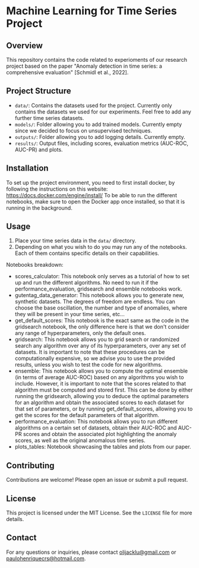# Machine Learning for Time Series Project

## Overview
This repository contains the code related to experioments of our research project based on the paper "Anomaly detection in time series: a comprehensive evaluation" [Schmidl et al., 2022].

## Project Structure
- `data/`: Contains the datasets used for the project. Currently only contains the datasets we used for our experiments. Feel free to add any further time series datasets.
- `models/`: Folder allowing you to add trained models. Currently empty since we decided to focus on unsupervised techniques.
- `outputs/`: Folder allowing you to add logging details. Currently empty.
- `results/`: Output files, including scores, evaluation metrics (AUC-ROC, AUC-PR) and plots.

## Installation
To set up the project environment, you need to first install docker, by following the instructions on this website: https://docs.docker.com/engine/install/
To be able to run the different notebooks, make sure to open the Docker app once installed, so that it is running in the background.


## Usage
1. Place your time series data in the `data/` directory.
2. Depending on what you wish to do you may run any of the notebooks. Each of them contains specific details on their capabilities.

Notebooks breakdown:
- scores_calculator: This notebook only serves as a tutorial of how to set up and run the different algorithms. No need to run it if the performance_evaluation, gridsearch and ensemble notebooks work.
- gutentag_data_generator: This notebook allows you to generate new, synthetic datasets. The degrees of freedom are endless. You can choose the base oscillation, the number and type of anomalies, where they will be present in your time series, etc...
- get_default_scores: This notebook is the exact same as the code in the gridsearch notebook, the only difference here is that we don't consider any range of hyperparameters, only the default ones.
- gridsearch: This notebook allows you to grid search or randomized search any algorithm over any of its hyperparameters, over any set of datasets. It is important to note that these procedures can be computationally expensive, so we advise you to use the provided results, unless you wish to test the code for new algorithms.
- ensemble: This notebook allows you to compute the optimal ensemble (in terms of average AUC-ROC) based on any algorithms you wish to include. However, it is important to note that the scores related to that algorithm must be computed and stored first. This can be done by either running the gridsearch, allowing you to deduce the optimal parameters for an algorithm and obtain the associated scores to each dataset for that set of parameters, or by running get_default_scores, allowing you to get the scores for the default parameters of that algorithm.
- performance_evaluation: This notebook allows you to run different algorithms on a certain set of datasets, obtain their AUC-ROC and AUC-PR scores and obtain the associated plot highlighting the anomaly scores, as well as the original anomalous time series.
- plots_tables: Notebook showcasing the tables and plots from our paper.

## Contributing
Contributions are welcome! Please open an issue or submit a pull request.

## License
This project is licensed under the MIT License. See the `LICENSE` file for more details.

## Contact
For any questions or inquiries, please contact olijacklu@gmail.com or paulohenriquecrs@hotmail.com.
